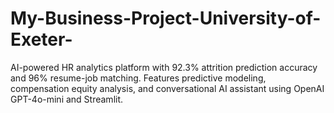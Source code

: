 # My-Business-Project-University-of-Exeter-
AI-powered HR analytics platform with 92.3% attrition prediction accuracy and 96% resume-job matching. Features predictive modeling, compensation equity analysis, and conversational AI assistant using OpenAI GPT-4o-mini and Streamlit.
